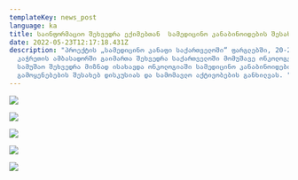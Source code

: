 ```yaml
---
templateKey: news_post
language: ka
title: საინფორმაციო შეხვედრა ექიმებთან  სამედიცინო კანაბინოიდების შესახებ
date: 2022-05-23T12:17:18.431Z
description: "პროექტის „სამედიცინო კანაფი საქართველოში“ ფარგლებში, 20-22 მაისს
  კაჭრეთის ამბასადორში გაიმართა შეხვედრა საქართველოში მომუშავე ონკოლოგებთან.
  სამუშაო შეხვედრა მიზნად ისახავდა ონკოლოგიაში სამედიცინო კანაბინოიდების
  გამოყენებების შესახებ დისკუსიას და სამომავლო აქტივობების განხილვას. "
---
```

<div class="image-list">

![](/media/uploads/5c3c33d5-62a2-4324-ae3b-0617535e68b6.jpg)

![](/media/uploads/7bcf9c87-8242-48eb-8182-7b23e168a7cb.jpg)

![](/media/uploads/53dd9740-6c8f-4109-9ff9-d8536720e036.jpg)

![](/media/uploads/2209efe3-f8ae-48c2-a72a-792671993125.jpg)

![](/media/uploads/44d20a92-b16a-42c5-86cb-8c960d467ec1.jpg)

</div>